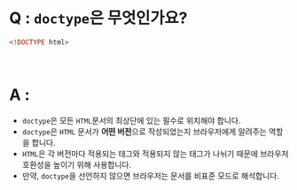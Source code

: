 # Q : `doctype`은 무엇인가요?

```html
<!DOCTYPE html>
```

<br />

# A :

- `doctype`은 모든 `HTML`문서의 최상단에 있는 필수로 위치해야 합니다.
- `doctype`은 `HTML` 문서가 **어떤 버전**으로 작성되었는지 브라우저에게 알려주는 역할을 합니다.
- `HTML`은 각 버전마다 적용되는 태그와 적용되지 않는 태그가 나뉘기 때문에 브라우저 호환성을 높이기 위해 사용합니다.
- 만약, `doctype`을 선언하지 않으면 브라우저는 문서를 비표준 모드로 해석합니다.
